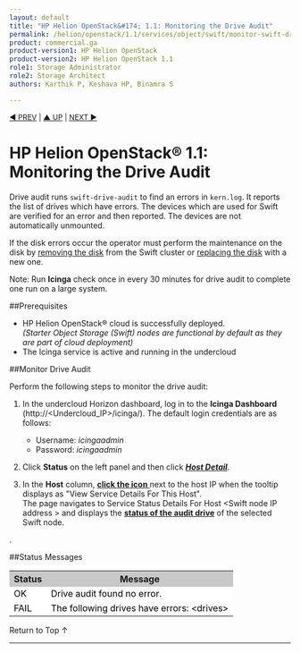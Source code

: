 ```yaml
---
layout: default
title: "HP Helion OpenStack&#174; 1.1: Monitoring the Drive Audit"
permalink: /helion/openstack/1.1/services/object/swift/monitor-swift-drive-audit/
product: commercial.ga
product-version1: HP Helion OpenStack
product-version2: HP Helion OpenStack 1.1
role1: Storage Administrator
role2: Storage Architect
authors: Karthik P, Keshava HP, Binamra S

---
```

<!--PUBLISHED-->

<script>

function PageRefresh {
onLoad="window.refresh"
}

PageRefresh();

</script>


<p style="font-size: small;"> <a href="/helion/openstack/1.1/services/object/swift/monitor-network-access-ping/">&#9664; PREV</a> | <a href="/helion/openstack/1.1/services/object/swift/Monitor-cluster/">&#9650; UP</a> | <a href=" /helion/openstack/1.1/services/object/swift/file-ownership/"> NEXT &#9654</a> </p>


# HP Helion OpenStack&#174; 1.1: Monitoring the Drive Audit

 Drive audit runs `swift-drive-audit` <which finds>to find an errors in `kern.log`. It reports the list of drives which have errors. The devices which are used for Swift are verified for an error and then reported.  The devices are not automatically unmounted. <!-- so as to allow for the disk to self-heal?(we can use "recover"), if possible.-->

If the disk errors occur the operator must perform the maintenance on the disk by [removing the disk](http://docs.hpcloud.c,om/helion/openstack/1.1/services/swift/deployment/remove-existing-disk/) from the Swift cluster or [replacing the disk](http://docs.hpcloud.com/helion/openstack/1.1/services/swift/deployment/add-disk-scale-out/) with a new one. 

Note: Run **Icinga** check once in every 30 minutes for drive audit to complete one run on  a large system.

##Prerequisites

* HP Helion OpenStack&#174; cloud is successfully deployed. <br /> *(Starter Object Storage (Swift) nodes are functional by default as they are part of cloud deployment)*
* The Icinga service is active and running in the undercloud


##Monitor Drive Audit

Perform the following steps to monitor the drive audit: 

1. In the undercloud Horizon dashboard, log in to the **Icinga Dashboard** (http://&lt;Undercloud_IP&gt;/icinga/). The default login credentials are as follows:
		
    * Username: *icingaadmin*
	* Password: *icingaadmin* 

2. Click **Status** on the left panel and then click 
<a href="javascript:window.open('/content/documentation/media/icinga_host-details.png','_blank','toolbar=no,menubar=no,resizable=yes,scrollbars=yes')"><b><i>Host Detail</i></b><!--(opens in a new window)--></a>.

3. In the **Host** column, <a href="javascript:window.open('/content/documentation/media/swift_icinga_view-details.png','_blank','toolbar=no,menubar=no,resizable=yes,scrollbars=yes')"><b>click the icon</b><!-- (opens in a new window)--> </a> next to the host IP when the tooltip displays as "View Service Details For This Host". <br />
The page navigates to Service Status Details For Host &lt;Swift node IP address &gt; and displays the <a href="javascript:window.open('/content/documentation/media/swift_icinga-drive-audit.png','_blank','toolbar=no,menubar=no,resizable=yes,scrollbars=yes')"><b> status of the audit drive</b><!-- (opens in a new window)--></a>   of the selected Swift node.


<!--
4. Click the target Swift node IP address to open the  <a href="javascript:window.open('/content/documentation/media/swift_icinga-drive-audit.png','_blank','toolbar=no,menubar=no,resizable=yes,scrollbars=yes')"><b><i>Service Status Details For Host &lt;Swift node IP address &gt;</i></b>--></a>. 



##Status Messages

<table style="text-align: left; vertical-align: top; width:650px;">
<tr style="background-color: #C8C8C8;">
	<th>Status</th>
	<th><center>Message</center></th>
  </tr>
<tr style="background-color: white; color: black;">
	<td>OK</td>
	<td>Drive audit found no error.</td>
</td>
</tr>
<tr style="background-color: white; color: black;">
	<td>FAIL </td>
	<td>The following drives have errors: &lt;drives&gt;
</td>
    </table>

<a href="#top" style="padding:14px 0px 14px 0px; text-decoration: none;"> Return to Top &#8593; </a>

----

 



